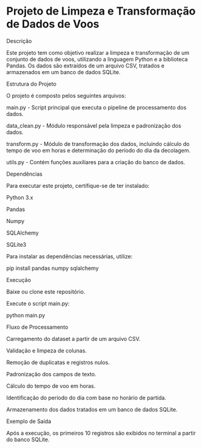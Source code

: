 # Projeto de Limpeza e Transformação de Dados de Voos

Descrição

Este projeto tem como objetivo realizar a limpeza e transformação de um conjunto de dados de voos, utilizando a linguagem Python e a biblioteca Pandas. Os dados são extraídos de um arquivo CSV, tratados e armazenados em um banco de dados SQLite.

Estrutura do Projeto

O projeto é composto pelos seguintes arquivos:

main.py - Script principal que executa o pipeline de processamento dos dados.

data_clean.py - Módulo responsável pela limpeza e padronização dos dados.

transform.py - Módulo de transformação dos dados, incluindo cálculo do tempo de voo em horas e determinação do período do dia da decolagem.

utils.py - Contém funções auxiliares para a criação do banco de dados.

Dependências

Para executar este projeto, certifique-se de ter instalado:

Python 3.x

Pandas

Numpy

SQLAlchemy

SQLite3

Para instalar as dependências necessárias, utilize:

pip install pandas numpy sqlalchemy

Execução

Baixe ou clone este repositório.

Execute o script main.py:

python main.py

Fluxo de Processamento

Carregamento do dataset a partir de um arquivo CSV.

Validação e limpeza de colunas.

Remoção de duplicatas e registros nulos.

Padronização dos campos de texto.

Cálculo do tempo de voo em horas.

Identificação do período do dia com base no horário de partida.

Armazenamento dos dados tratados em um banco de dados SQLite.

Exemplo de Saída

Após a execução, os primeiros 10 registros são exibidos no terminal a partir do banco SQLite.
